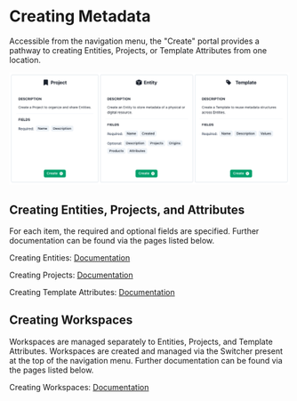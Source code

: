 # Creating Metadata

Accessible from the navigation menu, the "Create" portal provides a pathway to creating Entities, Projects, or Template Attributes from one location.

![Create Portal](../img/create_portal.png)

## Creating Entities, Projects, and Attributes

For each item, the required and optional fields are specified. Further documentation can be found via the pages listed below.

Creating Entities: [Documentation](../Creating-Entities)

Creating Projects: [Documentation](../Creating-Projects)

Creating Template Attributes: [Documentation](../Creating-Templates)

## Creating Workspaces

Workspaces are managed separately to Entities, Projects, and Template Attributes. Workspaces are created and managed via the Switcher present at the top of the navigation menu. Further documentation can be found via the pages listed below.

Creating Workspaces: [Documentation](../Creating-Workspaces)
